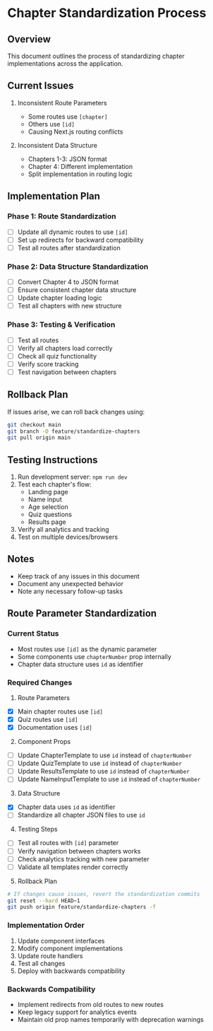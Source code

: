 # Chapter Standardization Process

## Overview
This document outlines the process of standardizing chapter implementations across the application.

## Current Issues
1. Inconsistent Route Parameters
   - Some routes use `[chapter]`
   - Others use `[id]`
   - Causing Next.js routing conflicts

2. Inconsistent Data Structure
   - Chapters 1-3: JSON format
   - Chapter 4: Different implementation
   - Split implementation in routing logic

## Implementation Plan

### Phase 1: Route Standardization
- [ ] Update all dynamic routes to use `[id]`
- [ ] Set up redirects for backward compatibility
- [ ] Test all routes after standardization

### Phase 2: Data Structure Standardization
- [ ] Convert Chapter 4 to JSON format
- [ ] Ensure consistent chapter data structure
- [ ] Update chapter loading logic
- [ ] Test all chapters with new structure

### Phase 3: Testing & Verification
- [ ] Test all routes
- [ ] Verify all chapters load correctly
- [ ] Check all quiz functionality
- [ ] Verify score tracking
- [ ] Test navigation between chapters

## Rollback Plan
If issues arise, we can roll back changes using:
```bash
git checkout main
git branch -D feature/standardize-chapters
git pull origin main
```

## Testing Instructions
1. Run development server: `npm run dev`
2. Test each chapter's flow:
   - Landing page
   - Name input
   - Age selection
   - Quiz questions
   - Results page
3. Verify all analytics and tracking
4. Test on multiple devices/browsers

## Notes
- Keep track of any issues in this document
- Document any unexpected behavior
- Note any necessary follow-up tasks

## Route Parameter Standardization

### Current Status
- Most routes use `[id]` as the dynamic parameter
- Some components use `chapterNumber` prop internally
- Chapter data structure uses `id` as identifier

### Required Changes

1. Route Parameters
- [x] Main chapter routes use `[id]`
- [x] Quiz routes use `[id]`
- [x] Documentation uses `[id]`

2. Component Props
- [ ] Update ChapterTemplate to use `id` instead of `chapterNumber`
- [ ] Update QuizTemplate to use `id` instead of `chapterNumber`
- [ ] Update ResultsTemplate to use `id` instead of `chapterNumber`
- [ ] Update NameInputTemplate to use `id` instead of `chapterNumber`

3. Data Structure
- [x] Chapter data uses `id` as identifier
- [ ] Standardize all chapter JSON files to use `id`

4. Testing Steps
- [ ] Test all routes with `[id]` parameter
- [ ] Verify navigation between chapters works
- [ ] Check analytics tracking with new parameter
- [ ] Validate all templates render correctly

5. Rollback Plan
```bash
# If changes cause issues, revert the standardization commits
git reset --hard HEAD~1
git push origin feature/standardize-chapters -f
```

### Implementation Order
1. Update component interfaces
2. Modify component implementations
3. Update route handlers
4. Test all changes
5. Deploy with backwards compatibility

### Backwards Compatibility
- Implement redirects from old routes to new routes
- Keep legacy support for analytics events
- Maintain old prop names temporarily with deprecation warnings 
